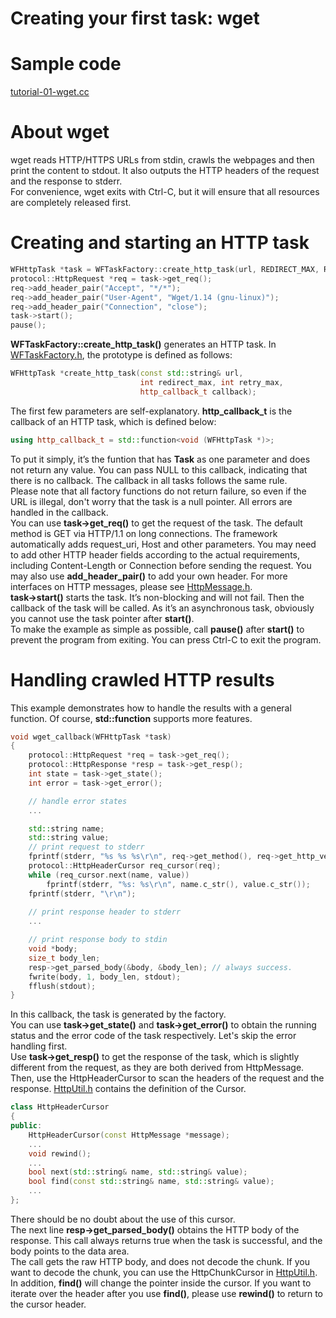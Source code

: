 # Creating your first task: wget

# Sample code

[tutorial-01-wget.cc](../tutorial/tutorial-01-wget.cc)

# About wget

wget reads HTTP/HTTPS URLs from stdin, crawls the webpages and then print the content to stdout. It also outputs the HTTP headers of the request and the response to stderr.   
For convenience, wget exits with Ctrl-C, but it will ensure that all resources are completely released first.

# Creating and starting an HTTP task

~~~cpp
WFHttpTask *task = WFTaskFactory::create_http_task(url, REDIRECT_MAX, RETRY_MAX, wget_callback);
protocol::HttpRequest *req = task->get_req();
req->add_header_pair("Accept", "*/*");
req->add_header_pair("User-Agent", "Wget/1.14 (gnu-linux)");
req->add_header_pair("Connection", "close");
task->start();
pause();
~~~

**WFTaskFactory::create\_http\_task()** generates an HTTP task. In [WFTaskFactory.h](../src/factory/WFTaskFactory.h), the prototype is defined as follows:

~~~cpp
WFHttpTask *create_http_task(const std::string& url,
                             int redirect_max, int retry_max,
                             http_callback_t callback);
~~~

The first few parameters are self-explanatory. **http\_callback\_t** is the callback of an HTTP task, which is defined below:

~~~cpp
using http_callback_t = std::function<void (WFHttpTask *)>;
~~~

To put it simply, it’s the funtion that has **Task** as one parameter and does not return any value. You can pass NULL to this callback, indicating that there is no callback. The callback in all tasks follows the same rule.   
Please note that all factory functions do not return failure, so even if the URL is illegal, don't worry that the task is a null pointer. All errors are handled in the callback.   
You can use **task->get\_req()** to get the request of the task. The default method is GET via HTTP/1.1 on long connections. The framework automatically adds request\_uri, Host and other parameters. You may need to add other HTTP header fields according to the actual requirements, including Content-Length or Connection before sending the request. You may also use **add\_header\_pair()** to add your own header. For more interfaces on HTTP messages, please see [HttpMessage.h](../src/protocol/HttpMessage.h).   
**task->start()** starts the task. It’s non-blocking and will not fail. Then the callback of the task will be called. As it’s an asynchronous task, obviously you cannot use the task pointer after **start()**.   
To make the example as simple as possible, call **pause()** after **start()** to prevent the program from exiting. You can press Ctrl-C to exit the program.

# Handling crawled HTTP results

This example demonstrates how to handle the results with a general function. Of course, **std::function** supports more features.

~~~cpp
void wget_callback(WFHttpTask *task)
{
    protocol::HttpRequest *req = task->get_req();
    protocol::HttpResponse *resp = task->get_resp();
    int state = task->get_state();
    int error = task->get_error();

    // handle error states
    ...

    std::string name;
    std::string value;
    // print request to stderr
    fprintf(stderr, "%s %s %s\r\n", req->get_method(), req->get_http_version(), req->get_request_uri());
    protocol::HttpHeaderCursor req_cursor(req);
    while (req_cursor.next(name, value))
        fprintf(stderr, "%s: %s\r\n", name.c_str(), value.c_str());
    fprintf(stderr, "\r\n");
    
    // print response header to stderr
    ...

    // print response body to stdin
    void *body;
    size_t body_len;
    resp->get_parsed_body(&body, &body_len); // always success.
    fwrite(body, 1, body_len, stdout);
    fflush(stdout);
}
~~~

In this callback, the task is generated by the factory.   
You can use **task->get\_state()** and **task->get\_error()** to obtain the running status and the error code of the task respectively. Let's skip the error handling first.  
Use **task->get\_resp()** to get the response of the task, which is slightly different from the request, as they are both derived from HttpMessage.   
Then, use the HttpHeaderCursor to scan the headers of the request and the response. [HttpUtil.h](../src/protocol/HttpUtil.h) contains the definition of the Cursor.

~~~cpp
class HttpHeaderCursor
{
public:
    HttpHeaderCursor(const HttpMessage *message);
    ...
    void rewind();
    ...
    bool next(std::string& name, std::string& value);
    bool find(const std::string& name, std::string& value);
    ...
};
~~~

There should be no doubt about the use of this cursor.   
The next line **resp->get\_parsed\_body()** obtains the HTTP body of the response. This call always returns true when the task is successful, and the body points to the data area.   
The call gets the raw HTTP body, and does not decode the chunk. If you want to decode the chunk, you can use the HttpChunkCursor in [HttpUtil.h](../src/protocol/HttpUtil.h). 
In addition, **find()** will change the pointer inside the cursor. If you want to iterate over the header after you use **find()**, please use **rewind()** to return to the cursor header.